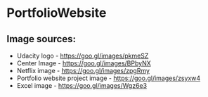 # PortfolioWebsite

## Image sources:
- Udacity logo - https://goo.gl/images/pkmeSZ
- Center Image - https://goo.gl/images/BPbyNX
- Netflix image - https://goo.gl/images/zpgRmy
- Portfolio website project image - https://goo.gl/images/zsyxw4
- Excel image - https://goo.gl/images/Wgz6e3
